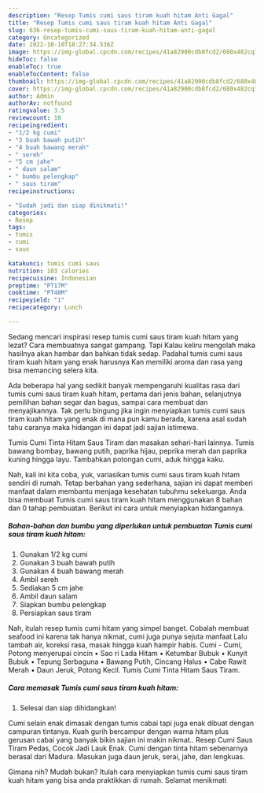 ```yaml
---
description: "Resep Tumis cumi saus tiram kuah hitam Anti Gagal"
title: "Resep Tumis cumi saus tiram kuah hitam Anti Gagal"
slug: 636-resep-tumis-cumi-saus-tiram-kuah-hitam-anti-gagal
category: Uncategorized
date: 2022-10-10T18:27:34.536Z
image: https://img-global.cpcdn.com/recipes/41a82900cdb8fcd2/680x482cq70/tumis-cumi-saus-tiram-kuah-hitam-foto-resep-utama.jpg
hideToc: false
enableToc: true
enableTocContent: false
thumbnail: https://img-global.cpcdn.com/recipes/41a82900cdb8fcd2/680x482cq70/tumis-cumi-saus-tiram-kuah-hitam-foto-resep-utama.jpg
cover: https://img-global.cpcdn.com/recipes/41a82900cdb8fcd2/680x482cq70/tumis-cumi-saus-tiram-kuah-hitam-foto-resep-utama.jpg
author: Admin
authorAv: notfound
ratingvalue: 3.5
reviewcount: 10
recipeingredient:
- "1/2 kg cumi"
- "3 buah bawah putih"
- "4 buah bawang merah"
- " sereh"
- "5 cm jahe"
- " daun salam"
- " bumbu pelengkap"
- " saus tiram"
recipeinstructions:

- "Sudah jadi dan siap dinikmati!"
categories:
- Resep
tags:
- tumis
- cumi
- saus

katakunci: tumis cumi saus 
nutrition: 103 calories
recipecuisine: Indonesian
preptime: "PT17M"
cooktime: "PT40M"
recipeyield: "1"
recipecategory: Lunch

---
```



Sedang mencari inspirasi resep tumis cumi saus tiram kuah hitam yang lezat? Cara membuatnya sangat gampang. Tapi Kalau keliru mengolah maka hasilnya akan hambar dan bahkan tidak sedap. Padahal tumis cumi saus tiram kuah hitam yang enak harusnya Kan memiliki aroma dan rasa yang bisa memancing selera kita.


Ada beberapa hal yang sedikit banyak mempengaruhi kualitas rasa dari tumis cumi saus tiram kuah hitam, pertama dari jenis bahan, selanjutnya pemilihan bahan segar dan bagus, sampai cara membuat dan menyajikannya. Tak perlu bingung jika ingin menyiapkan tumis cumi saus tiram kuah hitam yang enak di mana pun kamu berada, karena asal sudah tahu caranya maka hidangan ini dapat jadi sajian istimewa.

Tumis Cumi Tinta Hitam Saus Tiram dan masakan sehari-hari lainnya. Tumis bawang bombay, bawang putih, paprika hijau, peprika merah dan paprika kuning hingga layu. Tambahkan potongan cumi, aduk hingga kaku.


Nah, kali ini kita coba, yuk, variasikan tumis cumi saus tiram kuah hitam sendiri di rumah. Tetap berbahan yang sederhana, sajian ini dapat memberi manfaat dalam membantu menjaga kesehatan tubuhmu sekeluarga. Anda bisa membuat Tumis cumi saus tiram kuah hitam menggunakan 8 bahan dan 0 tahap pembuatan. Berikut ini cara untuk menyiapkan hidangannya.

<!--inarticleads1-->

##### Bahan-bahan dan bumbu yang diperlukan untuk pembuatan Tumis cumi saus tiram kuah hitam:

1. Gunakan 1/2 kg cumi
1. Gunakan 3 buah bawah putih
1. Gunakan 4 buah bawang merah
1. Ambil  sereh
1. Sediakan 5 cm jahe
1. Ambil  daun salam
1. Siapkan  bumbu pelengkap
1. Persiapkan  saus tiram


Nah, itulah resep tumis cumi hitam yang simpel banget. Cobalah membuat seafood ini karena tak hanya nikmat, cumi juga punya sejuta manfaat Lalu tambah air, koreksi rasa, masak hingga kuah hampir habis. Cumi - Cumi, Potong menyerupai cincin • Sao ri Lada Hitam • Ketumbar Bubuk • Kunyit Bubuk • Tepung Serbaguna • Bawang Putih, Cincang Halus • Cabe Rawit Merah • Daun Jeruk, Potong Kecil. Tumis Cumi Tinta Hitam Saus Tiram. 

<!--inarticleads2-->

##### Cara memasak Tumis cumi saus tiram kuah hitam:


1. Selesai dan siap dihidangkan!

Cumi selain enak dimasak dengan tumis cabai tapi juga enak dibuat dengan campuran tintanya. Kuah gurih bercampur dengan warna hitam plus gerusan cabai yang banyak bikin sajian ini makin nikmat.. Resep Cumi Saus Tiram Pedas, Cocok Jadi Lauk Enak. Cumi dengan tinta hitam sebenarnya berasal dari Madura. Masukan juga daun jeruk, serai, jahe, dan lengkuas. 

Gimana nih? Mudah bukan? Itulah cara menyiapkan tumis cumi saus tiram kuah hitam yang bisa anda praktikkan di rumah. Selamat menikmati

